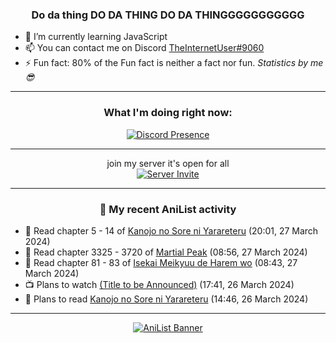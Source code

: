 <div align="center">

### Do da thing DO DA THING DO DA THINGGGGGGGGGGG
</div>

- 🌱 I’m currently learning JavaScript
- 📫 You can contact me on Discord [TheInternetUser#9060](https://discord.com/users/534117072796385300)
- ⚡ Fun fact: 80% of the Fun fact is neither a fact nor fun. _Statistics by me 😎_
<hr>

<div align="center">

### What I'm doing right now:
[![Discord Presence](https://lanyard.cnrad.dev/api/534117072796385300)](https://discord.com/users/534117072796385300)
<hr>

join my server it's open for all <br>
[![Server Invite](https://invidget.switchblade.xyz/bfYgVHxrSs)](https://discord.gg/bfYgVHxrSs)

<hr>
  
### 🌸 My recent AniList activity

</div>

<!-- ANILIST_ACTIVITY:start -->

-   📖 Read chapter 5 - 14 of [Kanojo no Sore ni Yarareteru](https://anilist.co/manga/160465) (20:01, 27 March 2024)
-   📖 Read chapter 3325 - 3720 of [Martial Peak](https://anilist.co/manga/104494) (08:56, 27 March 2024)
-   📖 Read chapter 81 - 83 of [Isekai Meikyuu de Harem wo](https://anilist.co/manga/99462) (08:43, 27 March 2024)
-   📺 Plans to watch [(Title to be Announced)](https://anilist.co/anime/176373) (17:41, 26 March 2024)
-   📖 Plans to read [Kanojo no Sore ni Yarareteru](https://anilist.co/manga/160465) (14:46, 26 March 2024)

<!-- ANILIST_ACTIVITY:end -->
<hr>

<div align="center">

[![AniList Banner](https://img.anili.st/User/929966)](https://anilist.co/user/TheInternetUser)

<!-- ![Profile views](https://gpvc.arturio.dev/TheInternetUse7) Since 2023-01-09 -->
<br>


</div>
